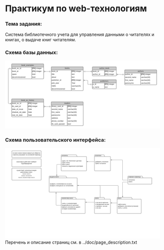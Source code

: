 # Практикум по web-технологиям

### Тема задания:
Система библиотечного учета для управления данными о читателях и книгах, о выдаче книг читателям. 

### Схема базы данных:
![alt text](https://github.com/Nikita-str/web-prak-2021/blob/main/doc/BD_scheme.png)

### Схема пользовательского интерфейса:
![alt text](https://github.com/Nikita-str/web-prak-2021/blob/main/doc/navigation_scheme.png)
Перечень и описание страниц см. в ../doc/page_description.txt

